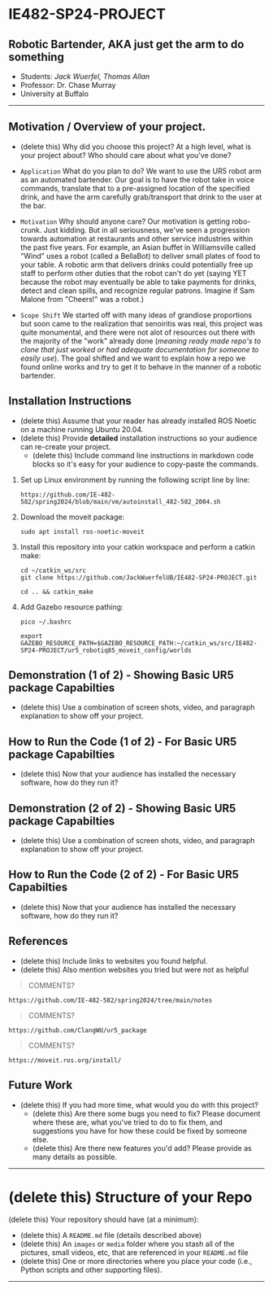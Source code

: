 # IE482-SP24-PROJECT
## Robotic Bartender, AKA just get the arm to do something
- Students: *Jack Wuerfel, Thomas Allan*
- Professor: Dr. Chase Murray
- University at Buffalo

---

## Motivation / Overview of your project.
- (delete this) Why did you choose this project?   At a high level, what is your project about? Who should care about what you've done?

  
- `Application` What do you plan to do?  We want to use the UR5 robot arm as an automated bartender. Our goal is to have the robot take in voice commands, translate that to a pre-assigned location of the specified drink, and have the arm carefully grab/transport that drink to the user at the bar.

- `Motivation` Why should anyone care?  Our motivation is getting robo-crunk. Just kidding. But in all seriousness, we've seen a progression towards automation at restaurants and other service industries within the past five years. For example, an Asian buffet in Williamsville called "Wind" uses a robot (called a BellaBot) to deliver small plates of food to your table. A robotic arm that delivers drinks could potentially free up staff to perform other duties that the robot can't do yet (saying YET because the robot may eventually be able to take payments for drinks, detect and clean spills, and recognize regular patrons. Imagine if Sam Malone from "Cheers!" was a robot.)

- `Scope Shift` We started off with many ideas of grandiose proportions but soon came to the realization that senoiritis was real, this project was quite monumental, and there were not alot of resources out there with the majority of the "work" already done (*meaning ready made repo's to clone that just worked or had adequate documentation for someone to easily use*). The goal shifted and we want to explain how a repo we found online works and try to get it to behave in the manner of a robotic bartender.
  
## Installation Instructions
- (delete this) Assume that your reader has already installed ROS Noetic on a machine running Ubuntu 20.04.
- (delete this) Provide **detailed** installation instructions so your audience can re-create your project.
    - (delete this) Include command line instructions in markdown code blocks so it's easy for your audience to copy-paste the commands.
 
1. Set up Linux environment by running the following script line by line:
   ```
   https://github.com/IE-482-582/spring2024/blob/main/vm/autoinstall_482-582_2004.sh
   ```
2. Download the moveit package:
   ```
   sudo apt install ros-noetic-moveit
   ```
3. Install this repository into your catkin workspace and perform a catkin make:
   ```
   cd ~/catkin_ws/src
   git clone https://github.com/JackWuerfelUB/IE482-SP24-PROJECT.git
   ```
   ```
   cd .. && catkin_make
   ```
4. Add Gazebo resource pathing:
   ```
   pico ~/.bashrc
   ```
   ```
   export GAZEBO_RESOURCE_PATH=$GAZEBO_RESOURCE_PATH:~/catkin_ws/src/IE482-SP24-PROJECT/ur5_robotiq85_moveit_config/worlds
   ```  

## Demonstration (1 of 2) - Showing Basic UR5 package Capabilties
- (delete this) Use a combination of screen shots, video, and paragraph explanation to show off your project.


## How to Run the Code (1 of 2) - For Basic UR5 package Capabilties
- (delete this) Now that your audience has installed the necessary software, how do they run it?

## Demonstration (2 of 2) - Showing Basic UR5 package Capabilties
- (delete this) Use a combination of screen shots, video, and paragraph explanation to show off your project.


## How to Run the Code (2 of 2) - For Basic UR5 Capabilties
- (delete this) Now that your audience has installed the necessary software, how do they run it?

## References
- (delete this) Include links to websites you found helpful.
- (delete this) Also mention websites you tried but were not as helpful
> COMMENTS?
```
https://github.com/IE-482-582/spring2024/tree/main/notes
```
> COMMENTS?
```
https://github.com/ClangWU/ur5_package
```
> COMMENTS?
```
https://moveit.ros.org/install/
```
## Future Work
- (delete this) If you had more time, what would you do with this project?
    - (delete this) Are there some bugs you need to fix?  Please document where these are, what you've tried to do to fix them, and suggestions you have for how these could be fixed by someone else.
    - (delete this) Are there new features you'd add?  Please provide as many details as possible.

---
# (delete this) Structure of your Repo
(delete this) Your repository should have (at a minimum):
- (delete this) A `README.md` file (details described above)
- (delete this) An `images` or `media` folder where you stash all of the pictures, small videos, etc, that are referenced in your `README.md` file
- (delete this) One or more directories where you place your code (i.e., Python scripts and other supporting files).

--- 


